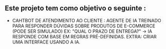 ## Este projeto tem como objetivo o seguinte :
-  CAHTBOT DE ATENDIMENTO AO CLIENTE :
   AGENTE DE IA TREINADO PARA RESPONDER DÚVIDAS SOBRE PRODUTOS DE E-COMMERCE (PODE SER SIMULADO)
   EX: "QUAL O PRAZO DE ENTREGA?" -> IA RESPONDE COM BASE EM REGRAS PRÉ-DEFINIDAS.
   EXTRA: CRIAR UMA INTERFACE USANDO A IA.